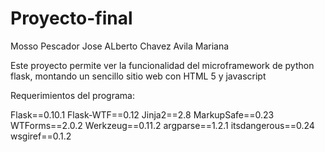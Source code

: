 # Proyecto-final

Mosso Pescador Jose ALberto
Chavez Avila Mariana

Este proyecto permite ver la funcionalidad del microframework de python flask, montando un sencillo sitio web con HTML 5 y javascript

Requerimientos del programa:

Flask==0.10.1
Flask-WTF==0.12
Jinja2==2.8
MarkupSafe==0.23
WTForms==2.0.2
Werkzeug==0.11.2
argparse==1.2.1
itsdangerous==0.24
wsgiref==0.1.2
